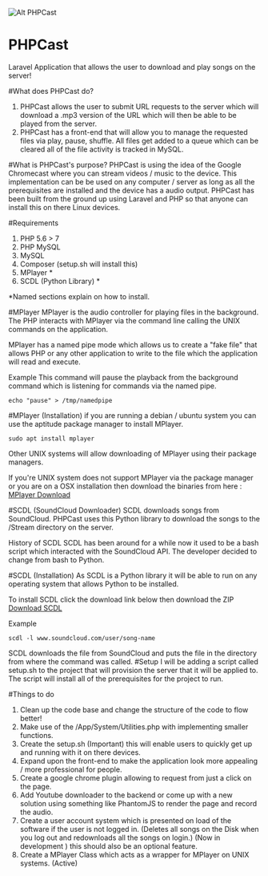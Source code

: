 ![Alt PHPCast](https://s3.eu-west-2.amazonaws.com/portfolio-resources/Github/PHPCast.png "PHPCast Frontend")

# PHPCast
Laravel Application that allows the user to download and play songs on the server!

#What does PHPCast do?
1. PHPCast allows the user to submit URL 	requests to the server which will download a .mp3 version of the URL which will then be able to be played from the server.
2. PHPCast has a front-end that will allow you to manage the requested files via play, pause, shuffle. All files get added to a queue which can be cleared all of the file activity is tracked in MySQL.

#What is PHPCast's purpose?
PHPCast is using the idea of the Google Chromecast where you can stream videos / music to the device. This implementation can be  be used on any computer / server as long as all the prerequisites are installed and the device has a audio output. PHPCast has been built from the ground up using Laravel and PHP so that anyone can install this on there Linux devices.

#Requirements
1. PHP 5.6 > 7
2. PHP MySQL 
3. MySQL
4. Composer (setup.sh will install this)
5. MPlayer *
6. SCDL (Python Library) *

*Named sections explain on how to install.

#MPlayer
MPlayer is the audio controller for playing files in the background. The PHP interacts with MPlayer via the command line calling the UNIX commands on the application. 

MPlayer has a named pipe mode which allows us to create a "fake file" that allows PHP or any other application to write to the file which the application will read and execute.

Example
This command will pause the playback from the background command which is listening for commands via the named pipe.

	echo "pause" > /tmp/namedpipe


#MPlayer (Installation)
if you are running a debian / ubuntu system you can use the aptitude package manager to install MPlayer.

	sudo apt install mplayer

Other UNIX systems will allow downloading of MPlayer using their package managers.

If you're UNIX system does not support MPlayer via the package manager or you are on a OSX installation then download the binaries from here : [MPlayer Download](http://www.mplayerhq.hu/design7/dload.html) 

#SCDL (SoundCloud Downloader)
SCDL downloads songs from SoundCloud. PHPCast uses this Python library to download the songs to the /Stream directory on the server.

History of SCDL
SCDL has been around for a while now it used to be a bash script which interacted with the SoundCloud API. The developer decided to change from bash to Python.

#SCDL (Installation)
As SCDL is a Python library it will be able to run on any operating system that allows Python to be installed.

To install SCDL click the download link below then download the ZIP 
[Download SCDL](https://github.com/flyingrub/scdl)

Example 

	scdl -l www.soundcloud.com/user/song-name 

SCDL downloads  the file from SoundCloud and puts the file in the directory from where the command was called.
#Setup
I will be adding a script called setup.sh to the project that will provision the server that it will be applied to. The script will install all of the prerequisites for the project to run.

#Things to do
1. Clean up the code base and change the structure of the code to flow better!
2. Make use of the /App/System/Utilities.php with implementing smaller functions.
3. Create the setup.sh (Important) this will enable users to quickly get up and running with it on there devices.
4. Expand upon the front-end to make the application look more appealing / more professional for people.
5. Create a google chrome plugin allowing to request from just a click on the page.
6. Add Youtube downloader to the backend or come up with a new solution using something like PhantomJS to render the page and record the audio.
7. Create a user account system which is presented on load of the software if the user is not logged in. (Deletes all songs on the Disk when you log out and redownloads all the songs on login.) (Now in development ) this should also be an optional feature.
8. Create a MPlayer Class which acts as a wrapper for MPlayer on UNIX systems. (Active)
